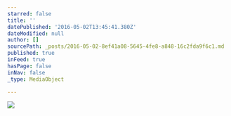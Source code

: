 ```yaml
---
starred: false
title: ''
datePublished: '2016-05-02T13:45:41.380Z'
dateModified: null
author: []
sourcePath: _posts/2016-05-02-8ef41a08-5645-4fe8-a848-16c2fda9f6c1.md
published: true
inFeed: true
hasPage: false
inNav: false
_type: MediaObject

---
```

![](https://the-grid-user-content.s3-us-west-2.amazonaws.com/45c3e5a5-4a3b-4b39-b10e-869d3ee6c131.jpg)